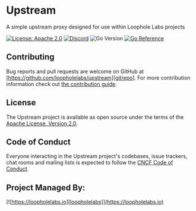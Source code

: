 # Upstream

A simple upstream proxy designed for use within Loophole Labs projects

[![License: Apache 2.0](https://img.shields.io/badge/License-Apache%202.0-brightgreen.svg)](https://www.apache.org/licenses/LICENSE-2.0)
[![Discord](https://dcbadge.vercel.app/api/server/JYmFhtdPeu?style=flat)](https://loopholelabs.io/discord)
![Go Version](https://img.shields.io/badge/go%20version-%3E=1.18-61CFDD.svg)
[![Go Reference](https://pkg.go.dev/badge/github.com/loopholelabs/upstream.svg)](https://pkg.go.dev/github.com/loopholelabs/upstream)

## Contributing

Bug reports and pull requests are welcome on GitHub at [https://github.com/loopholelabs/upstream][gitrepo]. For more contribution information check out [the contribution guide](https://github.com/loopholelabs/upstrea/blob/master/CONTRIBUTING.md).

## License

The Upstream project is available as open source under the terms of the [Apache License, Version 2.0](http://www.apache.org/licenses/LICENSE-2.0).

## Code of Conduct

Everyone interacting in the Upstream project's codebases, issue trackers, chat rooms and mailing lists is expected to follow the [CNCF Code of Conduct](https://github.com/cncf/foundation/blob/master/code-of-conduct.md).

## Project Managed By:

[![https://loopholelabs.io][loopholelabs]](https://loopholelabs.io)

[gitrepo]: https://github.com/loopholelabs/upstream
[loopholelabs]: https://cdn.loopholelabs.io/loopholelabs/LoopholeLabsLogo.svg
[loophomepage]: https://loopholelabs.io
